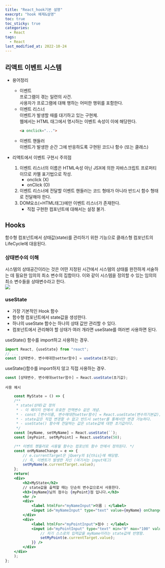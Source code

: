 ```yaml
---
title: "React_hook기본 설명"
execrpt: "hook 예제&설명"
toc: true
toc_sticky: true
categories:
  - React
tags:
  - React
last_modified_at: 2022-10-24
---
```

## 리액트 이벤트 시스템
- 용어정리  
  - 이벤트  
    프로그램이 겪는 일련의 사건.  
    사용자가 프로그램에 대해 행하는 어떠한 행위를 포함한다.
  - 이벤트 리스너  
    이벤트가 발생할 때를 대기하고 있는 구현체.  
    웹에서는 HTML 태그에서 명시하는 이벤트 속성이 이에 해당한다.  
    ```html
    <a onclick="...">
    ```
  - 이벤트 핸들러  
    이벤트가 발생한 순간 그에 반응하도록 구현된 코드나 함수 (또는 클래스)

- 리액트에서 이벤트 구현시 주의점
    1. 이벤트 리스너의 이름은 HTML속성 아닌 JSX에 의한 자바스크립트 프로퍼티이므로 카멜 표기법으로 작성.
       - onclick (X)
       - onClick (O)
    2. 이벤트 리스너에 전달할 이벤트 핸들러는 코드 형태가 아니라 반드시 함수 형태로 전달해야 한다.
    3. DOM요소(=HTML태그)에만 이벤트 리스너가 존재한다.
       - 직접 구현한 컴포넌트에 대해서는 설정 불가.

## Hooks
함수형 컴포넌트에서 상태값(state)를 관리하기 위한 기능으로 클래스형 컴포넌트의 LifeCycle에 대응된다.  
### 상태변수의 이해
시스템의 상태공간이라는 것은 어떤 지정된 시간에서 시스템의 상태를 완전하게 서술하는 데 필요한 임의의 최소 변수의 집합이다. 이와 같이 시스템을 정의할 수 있는 임의의 최소 변수들을 상태변수라고 한다.  
![](https://user-images.githubusercontent.com/105098581/197465044-fbc58170-6bb7-43ef-a263-d52da281f8df.png)  
### useState
- 가장 기본적인 Hook 함수
- 함수형 컴포넌트에서 state값을 생성한다.
- 하나의 useState 함수는 하나의 상태 값만 관리할 수 있다.
- 컴포넌트에서 관리해야 할 상태가 여러 개라면 useState를 여러번 사용하면 된다.

useState() 함수를 import하고 사용하는 경우.
```jsx
import React, {useState} from "react";
// ...
const [상태변수, 변수에대한setter함수] = useState(초기값);
```
useState()함수를 import하지 않고 직접 사용하는 경우.
```jsx
const [상태변수, 변수에대setter함수] = React.useState(초기값);
```
`사용 예시`
```jsx
    const MyState = () => {
    /**
     * state(상태)값 정의
     * - 이 페이지 안에서 유효한 전역변수 같은 개념.
     * - const [변수이름, 변수에대한setter함수] = React.useState(변수의기본값);
     * - state값은 직접 변경할 수 없고 반드시 setter를 통해서만 변경 가능하다.
     * - useState() 함수에 전달하는 값은 state값에 대한 초기값이다.
     */ 
    const [myName, setMyName] = React.useState(``);
    const [myPoint, setMyPoint] = React.useState(50);

    /** 이벤트 핸들러로 사용될 함수는 컴포넌트 함수 안에서 정의된다. */
    const onMyNameChange = e => {
        // e.currentTarget은 jQuery의 ${this}에 해당함.
        // 즉, 이벤트가 발생한 자신 (여기서는 input태그)
        setMyName(e.currentTarget.value);
    };
    return(
    <div>
        <h2>MyState</h2>
        // state값을 출력할 때는 단순히 변수값으로서 사용한다.
        <h3>{myName}님의 점수는 {myPoint}점 입니다.</h3>
        <hr />
        <div>
            <label htmlFor="myNameInput">이름 : </label>
            <input id="myNameInput" type="text" value={myName} onChange={onMyNameChange} />
        </div>
        <div>
            <label htmlFor="myPointInput">점수 : </label>
            <input id="myPointInput" type="text" min="0" max="100" value={myPoint} onChange={e=>{
                // 자기 스스로의 입력값을 myName이라는 state값에 반영함.
                setMyPoint(e.currentTarget.value);
            }} />
        </div>
    </div>
    );
};
```
